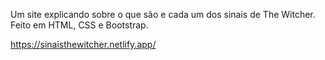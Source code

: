 Um site explicando sobre o que são e cada um dos sinais de The Witcher. Feito em HTML, CSS e Bootstrap.

https://sinaisthewitcher.netlify.app/

